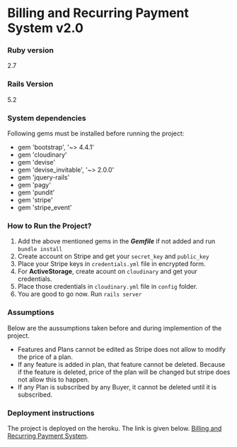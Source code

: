 # Billing and Recurring Payment System v2.0
### Ruby version

2.7

### Rails Version

5.2

### System dependencies

Following gems must be installed before running the project:

* gem 'bootstrap', '~> 4.4.1'
* gem 'cloudinary'
* gem 'devise'
* gem 'devise_invitable', '~> 2.0.0'
* gem 'jquery-rails'
* gem 'pagy'
* gem 'pundit'
* gem 'stripe'
* gem 'stripe_event'

### How to Run the Project?

1. Add the above mentioned gems in the ***Gemfile*** if not added and run `bundle install`
2. Create account on Stripe and get your `secret_key` and `public_key`
3. Place your Stripe keys in `credentials.yml` file in encrypted form.
4. For **ActiveStorage**, create acount on `cloudinary` and get your credentials.
5. Place those credentials in `cloudinary.yml` file in `config` folder.
6. You are good to go now. Run `rails server`

### Assumptions

Below are the aussumptions taken before and during implemention of the project.
* Features and Plans cannot be edited as Stripe does not allow to modify the price of a plan.
* If any feature is added in plan, that feature cannot be deleted. Because if the feature is deleted, price
  of the plan will be changed but stripe does not allow this to happen.
* If any Plan is subscribed by any Buyer, it cannot be deleted until it is subscribed.

### Deployment instructions

The project is deployed on the heroku. The link is given below.
[Billing and Recurring Payment System](https://billing-and-payment-system.herokuapp.com/).

